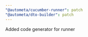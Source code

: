 ```yaml
---
"@autometa/cucumber-runner": patch
"@autometa/dto-builder": patch
---
```


Added code generator for runner
